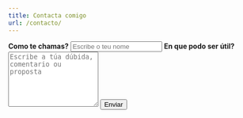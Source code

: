 ```yaml
---
title: Contacta comigo
url: /contacto/
---
```



<form name="contact" method="POST" netlify>
    <label for="name"><strong>Como te chamas?</strong></label>
    <input type="text" name="name" id="name" autocomplete="name" placeholder="Escribe o teu nome" required>
    <label for="message"><strong>En que podo ser útil?</strong></label>
    <textarea name="message" id="message" placeholder="Escribe a túa dúbida, comentario ou proposta" rows="7" required></textarea>
    <button type="submit" name="submit">Enviar</button>
</form>